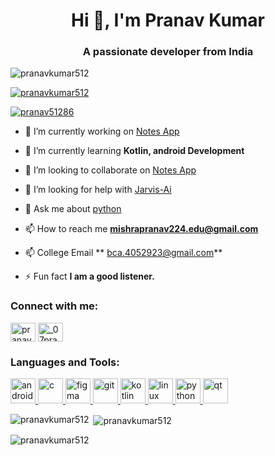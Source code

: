 <h1 align="center">Hi 👋, I'm Pranav Kumar</h1>
<h3 align="center">A passionate  developer from India</h3>

<p align="left"> <img src="https://komarev.com/ghpvc/?username=pranavkumar512&label=Profile%20views&color=0e75b6&style=flat" alt="pranavkumar512" /> </p>

<p align="left"> <a href="https://github-profile-trophy.vercel.app/?username=ryo-ma&theme=algolia"><img src="https://github-profile-trophy.vercel.app/?username=pranavkumar512" alt="pranavkumar512" /></a> </p>

<p align="left"> <a href="https://twitter.com/pranav51286" target="blank"><img src="https://img.shields.io/twitter/follow/pranav51286?logo=twitter&style=for-the-badge" alt="pranav51286" /></a> </p>

- 🔭 I’m currently working on [Notes App](https://github.com/PranavKumar512/Note_Taker)

- 🌱 I’m currently learning **Kotlin, android Development**

- 👯 I’m looking to collaborate on [Notes App](https://github.com/PranavKumar512/Note_Taker)

- 🤝 I’m looking for help with [Jarvis-Ai](https://github.com/PranavKumar512/jarvis-Ai)

- 💬 Ask me about [python](https://github.com/PranavKumar512/notepad-app)

- 📫 How to reach me **mishrapranav224.edu@gmail.com**
  
- 📫 College Email ** bca.4052923@gmail.com**

- ⚡ Fun fact **I am a good listener.**

<h3 align="left">Connect with me:</h3>
<p align="left">
<a href="https://twitter.com/pranav51286" target="blank"><img align="center" src="https://raw.githubusercontent.com/rahuldkjain/github-profile-readme-generator/master/src/images/icons/Social/twitter.svg" alt="pranav51286" height="30" width="40" /></a>
<a href="https://instagram.com/_07pranav" target="blank"><img align="center" src="https://raw.githubusercontent.com/rahuldkjain/github-profile-readme-generator/master/src/images/icons/Social/instagram.svg" alt="_07pranav" height="30" width="40" /></a>
</p>

<h3 align="left">Languages and Tools:</h3>
<p align="left"> <a href="https://developer.android.com" target="_blank" rel="noreferrer"> <img src="https://cdn.jsdelivr.net/gh/devicons/devicon/icons/android/android-original-wordmark.svg" alt="android" width="40" height="40"/> </a> <a href="https://www.cprogramming.com/" target="_blank" rel="noreferrer"> <img src="https://cdn.jsdelivr.net/gh/devicons/devicon/icons/c/c-original.svg" alt="c" width="40" height="40"/> </a> <a href="https://www.figma.com/" target="_blank" rel="noreferrer"> <img src="https://www.vectorlogo.zone/logos/figma/figma-icon.svg" alt="figma" width="40" height="40"/> </a> <a href="https://git-scm.com/" target="_blank" rel="noreferrer"> <img src="https://www.vectorlogo.zone/logos/git-scm/git-scm-icon.svg" alt="git" width="40" height="40"/> </a> <a href="https://kotlinlang.org" target="_blank" rel="noreferrer"> <img src="https://www.vectorlogo.zone/logos/kotlinlang/kotlinlang-icon.svg" alt="kotlin" width="40" height="40"/> </a> <a href="https://www.linux.org/" target="_blank" rel="noreferrer"> <img src="https://cdn.jsdelivr.net/gh/devicons/devicon/icons/linux/linux-original.svg" alt="linux" width="40" height="40"/> </a> <a href="https://www.python.org" target="_blank" rel="noreferrer"> <img src="https://cdn.jsdelivr.net/gh/devicons/devicon/icons/python/python-original-wordmark.svg" alt="python" width="40" height="40"/> </a> <a href="https://www.qt.io/" target="_blank" rel="noreferrer"> <img src="https://upload.wikimedia.org/wikipedia/commons/0/0b/Qt_logo_2016.svg" alt="qt" width="40" height="40"/> </a> </p>

<p><img align="left" src="https://github-readme-stats.vercel.app/api/top-langs?username=pranavkumar512&show_icons=true&locale=en&layout=compact" alt="pranavkumar512" /></p>

<p>&nbsp;<img align="center" src="https://github-readme-stats.vercel.app/api?username=pranavkumar512&show_icons=true&locale=en" alt="pranavkumar512" /></p>

<p><img align="center" src="https://github-readme-streak-stats.herokuapp.com/?user=pranavkumar512&" alt="pranavkumar512" /></p>


